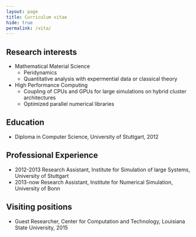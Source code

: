 ```yaml
---
layout: page
title: Curriculum vitae
hide: true
permalink: /vita/
---
```

## Research interests

	
* Mathematical Material Science
  - Peridynamics 
  - Quantitative analysis with expermential data or classical theory 
* High Performance Computing
  - Coupling of CPUs and GPUs for large simulations on hybrid cluster architectures
  - Optimized parallel numerical libraries
	

## Education

* Diploma in Computer Science, University of Stuttgart, 2012

## Professional Experience
* 2012-2013 Research Assistant, Institute for Simulation of large Systems, University of Stuttgart
* 2013-now  Research Assistant, Institute for Numerical Simulation, University of Bonn

## Visiting positions
* Guest Researcher, Center for Computation and Technology, Louisiana State University, 2015

